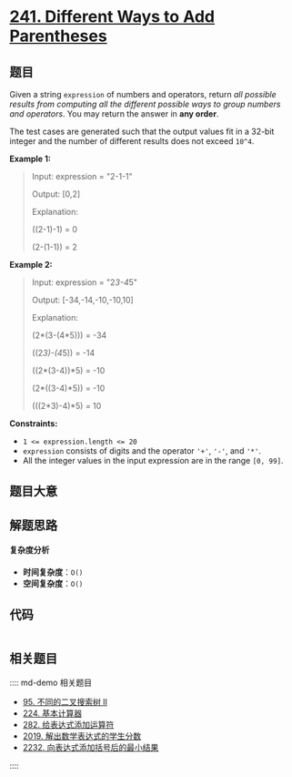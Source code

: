 # [241. Different Ways to Add Parentheses](https://leetcode.com/problems/different-ways-to-add-parentheses/)

## 题目

Given a string `expression` of numbers and operators, return _all possible
results from computing all the different possible ways to group numbers and
operators_. You may return the answer in **any order**.

The test cases are generated such that the output values fit in a 32-bit
integer and the number of different results does not exceed `10^4`.

**Example 1:**

> Input: expression = "2-1-1"
>
> Output: [0,2]
>
> Explanation:
>
> ((2-1)-1) = 0
>
> (2-(1-1)) = 2

**Example 2:**

> Input: expression = "2*3-4*5"
>
> Output: [-34,-14,-10,-10,10]
>
> Explanation:
>
> (2*(3-(4*5))) = -34
>
> ((2*3)-(4*5)) = -14
>
> ((2*(3-4))*5) = -10
>
> (2*((3-4)*5)) = -10
>
> (((2*3)-4)*5) = 10

**Constraints:**

- `1 <= expression.length <= 20`
- `expression` consists of digits and the operator `'+'`, `'-'`, and `'*'`.
- All the integer values in the input expression are in the range `[0, 99]`.

## 题目大意

## 解题思路

#### 复杂度分析

- **时间复杂度**：`O()`
- **空间复杂度**：`O()`

## 代码

```javascript

```

## 相关题目

:::: md-demo 相关题目

- [95. 不同的二叉搜索树 II](https://leetcode.com/problems/unique-binary-search-trees-ii)
- [224. 基本计算器](./0224.md)
- [282. 给表达式添加运算符](https://leetcode.com/problems/expression-add-operators)
- [2019. 解出数学表达式的学生分数](https://leetcode.com/problems/the-score-of-students-solving-math-expression)
- [2232. 向表达式添加括号后的最小结果](https://leetcode.com/problems/minimize-result-by-adding-parentheses-to-expression)

::::
